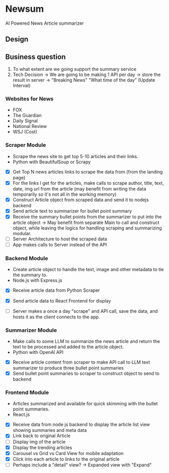# Newsum
AI Powered News Article summarizer

## Design

## Business question
1. To what extent are we going support the summary service
2. Tech Decision -> We are going to be making 1 API per day -> store the result in server -> "Breaking News" "What time of the day" (Update Interval)

### Websites for News
- FOX
- The Guardian
- Daily Signal
- National Review
- WSJ (Cost)

### Scraper Module
- Scrape the news site to get top 5-10 articles and their links.
- Python with BeautifulSoup or Scrapy

- [x] Get Top N news articles links to scrape the data from (from the landing page)
- [x] For the links I get for the articles, make calls to scrape author, title, text, date, img url from the article (may benefit from writing the data temporarily so it's not all in the working memory)
- [x] Construct Article object from scraped data and send it to nodejs backend
- [x] Send article text to summarizer for bullet point summary
- [x] Receive the summary bullet points from the summarizer to put into the article object -> May benefit from separate Main to call and construct object, while leaving the logics for handling scraping and summarizing modular.
- [ ] Server Architecture to host the scraped data
- [ ] App makes calls to Server instead of the API

### Backend Module
- Create article object to handle the text, image and other metadata to tie the summary to.
- Node.js with Express.js

- [x] Receive article data from Python Scraper
- [x] Send article data to React Frontend for display

- [ ] Server makes a once a day "scrape" and API call, save the data, and hosts it as the client connects to the app.

### Summarizer Module
- Make calls to some LLM to summarize the news article and return the text to be processed and added to the article object.
- Python with OpenAI API

- [x] Receive article content from scraper to make API call to LLM text summarizer to produce three bullet point summaries
- [x] Send bullet point summaries to scraper to construct object to send to backend

### Frontend Module
- Articles summarized and available for quick skimming with the bullet point summaries.
- React.js

- [x] Receive data from node js backend to display the article list view showing summaries and meta data
- [x] Link back to original Article
- [ ] Display img of the article
- [x] Display the trending articles
- [x] Carousel vs Grid vs Card View for mobile adaptation
- [x] Click into each article to links to the original article
- [ ] Perhaps include a "detail" view? -> Expanded view with "Expand"